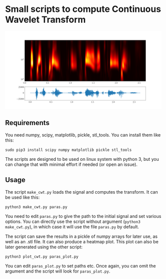 # Small scripts to compute Continuous Wavelet Transform

![Transformed Signal](cup_image.png "Transformed Signal")

## Requirements
You need numpy, scipy, matplotlib, pickle, stl_tools. You can install them like this:

```
sudo pip3 install scipy numpy matplotlib pickle stl_tools
```

The scripts are designed to be used on linux system with python 3, but you can change that with minimal effort if needed (or open an issue).

## Usage
The script `make_cwt.py` loads the signal and computes the transform. It can be used like this:
```
python3 make_cwt.py paras.py
```
You need to edit `paras.py` to give the path to the initial signal and set various options. You can directly use the script without argument (`python3 make_cwt.py`), in which case it will use the file `paras.py` by default.

The script can save the results in a pickle of numpy arrays for later use, as well as an .stl file. It can also produce a heatmap plot. This plot can also be later generated using the other script:
```
python3 plot_cwt.py paras_plot.py
```
You can edit `paras_plot.py` to set paths etc. Once again, you can omit the argument and the script will look for `paras_plot.py`. 
